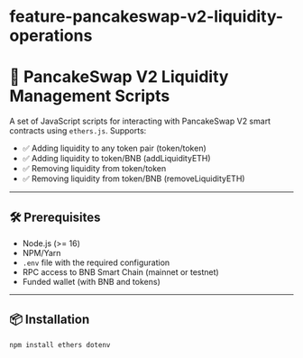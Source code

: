 # feature-pancakeswap-v2-liquidity-operations

# 🥞 PancakeSwap V2 Liquidity Management Scripts

A set of JavaScript scripts for interacting with PancakeSwap V2 smart contracts using `ethers.js`. Supports:

- ✅ Adding liquidity to any token pair (token/token)
- ✅ Adding liquidity to token/BNB (addLiquidityETH)
- ✅ Removing liquidity from token/token
- ✅ Removing liquidity from token/BNB (removeLiquidityETH)

---

## 🛠️ Prerequisites

- Node.js (>= 16)
- NPM/Yarn
- `.env` file with the required configuration
- RPC access to BNB Smart Chain (mainnet or testnet)
- Funded wallet (with BNB and tokens)

---

## 📦 Installation

```bash
npm install ethers dotenv
